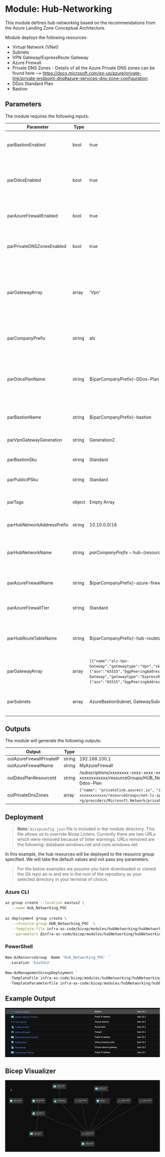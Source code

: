 # Module:  Hub-Networking

This module defines hub networking based on the recommendations from the Azure Landing Zone Conceptual Architecture.  

Module deploys the following resources:
  * Virtual Network (VNet)
  * Subnets
  * VPN Gateway/ExpressRoute Gateway
  * Azure Firewall
  * Private DNS Zones - Details of all the Azure Private DNS zones can be found here --> https://docs.microsoft.com/en-us/azure/private-link/private-endpoint-dns#azure-services-dns-zone-configuration
  * DDos Standard Plan
  * Bastion 


## Parameters

The module requires the following inputs:

 Parameter | Type | Default | Description | Requirement | Example
----------- | ---- | ------- |----------- | ----------- | -------
parBastionEnabled | bool| true |Switch to enable deployment Bastion Service  | None | true
parDdosEnabled | bool | true | Switch to enable deployment of distributed denial of service attacks service | None | true
parAzureFirewallEnabled | bool | true | Switch to enable deployment Azure Firewall | None | true 
parPrivateDNSZonesEnabled | bool | true | Switch to enable deployment of Azure Private Dns Zones | None | true
parGatewayArray | array | 'Vpn' | Array of Gateways to be deployed. Array will consist of one or two items.  Specifically Vpn and/or ExpressRoute Default: Vpn' | None |`['Vpn', 'ExpressRoute']`
parCompanyPrefix | string | alz | Prefix value which will be pre-appended to all resource names | 1-10 char | alz 
parDdosPlanName | string | ${parCompanyPrefix}-DDos-Plan | Name which will be associated with distributed denial of service protection plan | 1-80 char | alz-DDos-Plan
parBastionName | string | ${parCompanyPrefix}-bastion | Name which will be associated with Bastion Service. | 1-80 char | alz-bastion
parVpnGatewayGeneration | string | Generation2 | Vpn Gateway generation to deploy | 11 char| Generation2
parBastionSku | string | Standard | SKU or Tier of Bastion Service to deploy | Standard or Basic | Standard
parPublicIPSku | string | Standard |SKU or Tier of Public IP to deploy | Standard or Basic | Standard
parTags | object | Empty Array |List of tags (Key Value Pairs) to be applied to resources | None | environment: 'development'
parHubNetworkAddressPrefix | string | 10.10.0.0/16 |CIDR range for Hub Network| CIDR Notation | 10.10.0.0/16
parHubNetworkName | string | ${parCompanyPrefix}-hub-${resourceGroup().location} |Name prefix for Virtual Network.  Prefix will be appended with the region.| 2-50 char | alz-hub-eastus2
parAzureFirewallName | string | ${parCompanyPrefix}-azure-firewall | Name associate with Azure Firewall | 1-80 char | alz-azure-firewall
parAzureFirewallTier | string | Standard | Tier associated with the Firewall to be deployed. | Standard or Premium | Premium
parHubRouteTableName | string | ${parCompanyPrefix}-hub-routetable | Name of route table to be associated with Hub Network | 1-80 char | alz-hub-routetable
parGatewayArray | array| `[{"name":"alz-Vpn-Gateway","gatewaytype":"Vpn","sku":"VpnGw1","vpntype":"RouteBased","generation":"Generation2","enableBgp":false,"activeActive":false,"enableBgpRouteTranslationForNat":false,"enableDnsForwarding":false,"asn":"65515","bgpPeeringAddress":"","bgpsettings":{"asn":"65515","bgpPeeringAddress":"","peerWeight":"5"}},{"name":"alz-ExpressRoute-Gateway","gatewaytype":"ExpressRoute","sku":"ErGw1AZ","vpntype":"RouteBased","generation":"None","enableBgp":false,"activeActive":false,"enableBgpRouteTranslationForNat":false,"enableDnsForwarding":false,"asn":"65515","bgpPeeringAddress":"","bgpsettings":{"asn":"65515","bgpPeeringAddress":"","peerWeight":"5"}}]` | Array of Gateways to create including the properties of the gateway. | None | See Default
parSubnets | array | AzureBastionSubnet, GatewaySubnet, AzureFirewallSubnet | Array of objects to providing for dynamic set of subnets | Must provide array of objects | `[{"name":"AzureBastionSubnet","ipAddressRange":"10.20.15.0/24"},{"name":"GatewaySubnet","ipAddressRange":"10.20.252.0/24"},{"name":"AzureFirewallSubnet","ipAddressRange":"10.20.254.0/24"}]`
## Outputs

The module will generate the following outputs:

Output | Type | Example
------ | ---- | --------
outAzureFirewallPrivateIP | string | 192.168.100.1
outAzureFirewallName | string | MyAzureFirewall
outDdosPlanResourceId | string | /subscriptions/xxxxxxxx-xxxx-xxxx-xxxx-xxxxxxxxxxxx/resourceGroups/HUB_Networking_POC/providers/Microsoft.Network/ddosProtectionPlans/alz-Ddos-Plan
outPrivateDnsZones | array | `["name": "privatelink.azurecr.io", "id": "/subscriptions/xxxxxxxx-xxxx-xxxx-xxxx-xxxxxxxxxxxx/resourceGroups/net-lz-spk-eastus-rg/providers/Microsoft.Network/privateDnsZones/privatelink.azurecr.io"]`

## Deployment
> **Note:** `bicepconfig.json` file is included in the module directory.  This file allows us to override Bicep Linters.  Currently there are two URLs which were removed because of linter warnings.  URLs removed are the following: database.windows.net and core.windows.net

In this example, the hub resources will be deployed to the resource group specified.
We will take the default values and not pass any parameters.

> For the below examples we assume you have downloaded or cloned the Git repo as-is and are in the root of the repository as your selected directory in your terminal of choice.

### Azure CLI
```bash
az group create --location eastus2 \
   --name Hub_Networking_POC

az deployment group create \
   --resource-group HUB_Networking_POC  \
   --template-file infra-as-code/bicep/modules/hubNetworking/hubNetworking.bicep \
   --parameters @infra-as-code/bicep/modules/hubNetworking/hubNetworking.parameters.example.json
```

### PowerShell

```powershell
New-AzResourceGroup -Name 'Hub_Networking_POC' `
  -Location 'EastUs2'
  
New-AzManagementGroupDeployment `
  -TemplateFile infra-as-code/bicep/modules/hubNetworking/hubNetworking.bicep `
  -TemplateParameterFile infra-as-code/bicep/modules/hubNetworking/hubNetworking.parameters.example.json
```

## Example Output

![Example Deployment Output](media/hubNetworkExampleDeploymentOutput.png "Example Deployment Output")

## Bicep Visualizer

![Bicep Visualizer](media/hubNetworkingBicepVisualizer.png "Bicep Visualizer")
